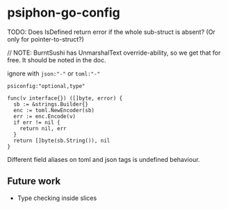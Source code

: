 # psiphon-go-config

TODO: Does IsDefined return error if the whole sub-struct is absent? (Or only for pointer-to-struct?)

// NOTE: BurntSushi has UnmarshalText override-ability, so we get that for free. It should be noted in the doc.

ignore with `json:"-"` or `toml:"-"`

`psiconfig:"optional,type"`

```
func(v interface{}) ([]byte, error) {
  sb := &strings.Builder{}
  enc := toml.NewEncoder(sb)
  err := enc.Encode(v)
  if err != nil {
    return nil, err
  }
  return []byte(sb.String()), nil
}
```

Different field aliases on toml and json tags is undefined behaviour.

## Future work

* Type checking inside slices
